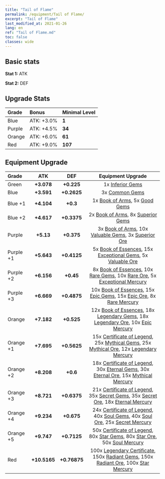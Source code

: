 ```yaml
---
title: "Tail of Flame"
permalink: /equipment/Tail of Flame/
excerpt: "Tail of Flame"
last_modified_at: 2021-01-26
lang: en
ref: "Tail of Flame.md"
toc: false
classes: wide
---
```


## Basic stats
 **Stat 1:** ATK

 **Stat 2:** DEF

## Upgrade Stats

  |     Grade    |   Bonus | Minimal Level | 
  |:-------------|:--------|:--------------| 
  | Blue | ATK: +3.0% | **1** | 
  | Purple | ATK: +4.5% | **34** | 
  | Orange | ATK: +6.0% | **61** | 
  | Red | ATK: +9.0% | **107** | 


## Equipment Upgrade

  |          Grade      | ATK | DEF | Equipment Upgrade |
  |:--------------------|:---------:|:---------:|:----------------:|
  | Green | **+3.078** | **+0.225** | 1x [ Inferior Gems](/Items/mat_54/) |
  | Blue | **+3.591** | **+0.2625** | 3x [ Common Gems](/Items/mat_69/) |
  | Blue +1 | **+4.104** | **+0.3** | 1x [ Book of Arms](/Items/mat_32/), 5x [ Good Gems](/Items/mat_4/) |
  | Blue +2 | **+4.617** | **+0.3375** | 2x [ Book of Arms](/Items/mat_71/), 8x [ Superior Gems](/Items/mat_41/) |
  | Purple | **+5.13** | **+0.375** | 3x [ Book of Arms](/Items/mat_6/), 10x [ Valuable Gems](/Items/mat_80/), 3x [ Superior Ore](/Items/mat_13/) |
  | Purple +1 | **+5.643** | **+0.4125** | 5x [ Book of Essences](/Items/mat_44/), 15x [ Exceptional Gems](/Items/mat_17/), 5x [ Valuable Ore](/Items/mat_55/) |
  | Purple +2 | **+6.156** | **+0.45** | 8x [ Book of Essences](/Items/mat_84/), 10x [ Rare Gems](/Items/mat_59/), 10x [ Rare Ore](/Items/mat_2/), 5x [ Exceptional Mercury](/Items/mat_91/) |
  | Purple +3 | **+6.669** | **+0.4875** | 10x [ Book of Essences](/Items/mat_20/), 15x [ Epic Gems](/Items/mat_94/), 15x [ Epic Ore](/Items/mat_42/), 8x [ Rare Mercury](/Items/mat_29/) |
  | Orange | **+7.182** | **+0.525** | 12x [ Book of Essences](/Items/mat_60/), 18x [ Legendary Gems](/Items/mat_31/), 18x [ Legendary Ore](/Items/mat_81/), 10x [ Epic Mercury](/Items/mat_70/) |
  | Orange +1 | **+7.695** | **+0.5625** | 15x [ Certificate of Legend](/Items/mat_96/), 25x [ Mythical Gems](/Items/mat_74/), 25x [ Mythical Ore](/Items/mat_23/), 12x [ Legendary Mercury](/Items/mat_3/) |
  | Orange +2 | **+8.208** | **+0.6** | 18x [ Certificate of Legend](/Items/mat_25/), 30x [ Eternal Gems](/Items/mat_86/), 30x [ Eternal Ore](/Items/mat_36/), 15x [ Mythical Mercury](/Items/mat_50/) |
  | Orange +3 | **+8.721** | **+0.6375** | 21x [ Certificate of Legend](/Items/mat_38/), 35x [ Secret Gems](/Items/mat_47/), 35x [ Secret Ore](/Items/mat_99/), 18x [ Eternal Mercury](/Items/mat_62/) |
  | Orange +4 | **+9.234** | **+0.675** | 24x [ Certificate of Legend](/Items/mat_100/), 40x [ Soul Gems](/Items/mat_77/), 40x [ Soul Ore](/Items/mat_8/), 25x [ Secret Mercury](/Items/mat_22/) |
  | Orange +5 | **+9.747** | **+0.7125** | 50x [ Certificate of Legend](/Items/mat_11/), 80x [ Star Gems](/Items/mat_89/), 80x [ Star Ore](/Items/mat_72/), 50x [ Soul Mercury](/Items/mat_34/) |
  | Red | **+10.5165** | **+0.76875** | 100x [ Legendary Certificate](/Items/mat_76/), 150x [ Radiant Gems](/Items/mat_52/), 150x [ Radiant Ore](/Items/mat_88/), 100x [ Star Mercury](/Items/mat_98/) |

